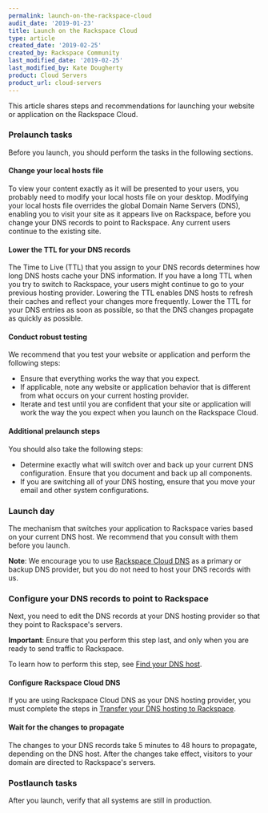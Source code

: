 ```yaml
---
permalink: launch-on-the-rackspace-cloud
audit_date: '2019-01-23'
title: Launch on the Rackspace Cloud
type: article
created_date: '2019-02-25'
created_by: Rackspace Community
last_modified_date: '2019-02-25'
last_modified_by: Kate Dougherty
product: Cloud Servers
product_url: cloud-servers
---
```


This article shares steps and recommendations for launching your 
website or application on the Rackspace Cloud.

### Prelaunch tasks

Before you launch, you should perform the tasks in the following sections.

#### Change your local hosts file

To view your content exactly as it will be presented to your users, you
probably need to modify your local hosts file on your desktop. Modifying your
local hosts file overrides the global Domain Name Servers (DNS), enabling you
to visit your site as it appears live on Rackspace, before you change your
DNS records to point to Rackspace. Any current users continue to the existing
site.

#### Lower the TTL for your DNS records

The Time to Live (TTL) that you assign to your DNS records determines how long
DNS hosts cache your DNS information. If you have a long TTL when you try to
switch to Rackspace, your users might continue to go to your previous hosting
provider. Lowering the TTL enables DNS hosts to refresh their caches and
reflect your changes more frequently. Lower the TTL for your DNS entries as
soon as possible, so that the DNS changes propagate as quickly as possible.

#### Conduct robust testing

We recommend that you test your website or application and perform the
following steps:

- Ensure that everything works the way that you expect.
- If applicable, note any website or application behavior that is different
  from what occurs on your current hosting provider.
- Iterate and test until you are confident that your site or application 
  will work the way the you expect when you launch on the Rackspace Cloud.

#### Additional prelaunch steps

You should also take the following steps:

  - Determine exactly what will switch over and back up your current DNS
    configuration. Ensure that you document and back up all components.
  - If you are switching all of your DNS hosting, ensure that you move your
    email and other system configurations.

### Launch day

The mechanism that switches your application to Rackspace varies based on your
current DNS host. We recommend that you consult with them before you launch.

**Note**: We encourage you to use [Rackspace Cloud
DNS](https://www.rackspace.com/cloud/dns) as a primary or backup DNS
provider, but you do not need to host your DNS records with us.

### Configure your DNS records to point to Rackspace

Next, you need to edit the DNS records at your DNS hosting provider so that
they point to Rackspace's servers.

**Important**: Ensure that you perform this step last, and only when you are
ready to send traffic to Rackspace.

To learn how to perform this step, see [Find your DNS
host](/support/how-to/find-dns-host/).

#### Configure Rackspace Cloud DNS

If you are using Rackspace Cloud DNS as your DNS hosting provider, you must
complete the steps in [Transfer your DNS hosting to Rackspace](/support/how-to/transferring-your-dns-hosting-to-rackspace/).

#### Wait for the changes to propagate

The changes to your DNS records take 5 minutes to 48 hours to propagate,
depending on the DNS host. After the changes take effect, visitors to 
your domain are directed to Rackspace's servers.

### Postlaunch tasks

After you launch, verify that all systems are still in production.
